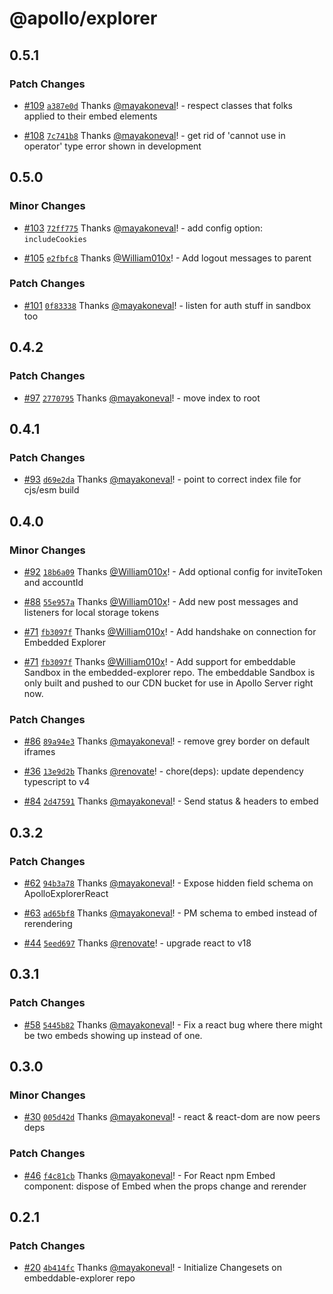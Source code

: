 # @apollo/explorer

## 0.5.1

### Patch Changes

- [#109](https://github.com/apollographql/embeddable-explorer/pull/109) [`a387e0d`](https://github.com/apollographql/embeddable-explorer/commit/a387e0d5837694dd25dbad77cbe023d7090379d7) Thanks [@mayakoneval](https://github.com/mayakoneval)! - respect classes that folks applied to their embed elements

* [#108](https://github.com/apollographql/embeddable-explorer/pull/108) [`7c741b8`](https://github.com/apollographql/embeddable-explorer/commit/7c741b860e756dc3104b65e5cd5e404d757f50ac) Thanks [@mayakoneval](https://github.com/mayakoneval)! - get rid of 'cannot use in operator' type error shown in development

## 0.5.0

### Minor Changes

- [#103](https://github.com/apollographql/embeddable-explorer/pull/103) [`72ff775`](https://github.com/apollographql/embeddable-explorer/commit/72ff775d016dd95c34ee38be2f415bb5eaaa5076) Thanks [@mayakoneval](https://github.com/mayakoneval)! - add config option: `includeCookies`

* [#105](https://github.com/apollographql/embeddable-explorer/pull/105) [`e2fbfc8`](https://github.com/apollographql/embeddable-explorer/commit/e2fbfc8622dd7c553945b1d9edf2227da6e291f1) Thanks [@William010x](https://github.com/William010x)! - Add logout messages to parent

### Patch Changes

- [#101](https://github.com/apollographql/embeddable-explorer/pull/101) [`0f83338`](https://github.com/apollographql/embeddable-explorer/commit/0f83338b1cde200a191ba16c9b839ee0254a9ad4) Thanks [@mayakoneval](https://github.com/mayakoneval)! - listen for auth stuff in sandbox too

## 0.4.2

### Patch Changes

- [#97](https://github.com/apollographql/embeddable-explorer/pull/97) [`2770795`](https://github.com/apollographql/embeddable-explorer/commit/277079565779d89215261363fdff79388225faf5) Thanks [@mayakoneval](https://github.com/mayakoneval)! - move index to root

## 0.4.1

### Patch Changes

- [#93](https://github.com/apollographql/embeddable-explorer/pull/93) [`d69e2da`](https://github.com/apollographql/embeddable-explorer/commit/d69e2daf9e561ae7147a1d8c25959fe99b42b63d) Thanks [@mayakoneval](https://github.com/mayakoneval)! - point to correct index file for cjs/esm build

## 0.4.0

### Minor Changes

- [#92](https://github.com/apollographql/embeddable-explorer/pull/92) [`18b6a09`](https://github.com/apollographql/embeddable-explorer/commit/18b6a0986a252d91f62c2707950f5290f4e83bf8) Thanks [@William010x](https://github.com/William010x)! - Add optional config for inviteToken and accountId

* [#88](https://github.com/apollographql/embeddable-explorer/pull/88) [`55e957a`](https://github.com/apollographql/embeddable-explorer/commit/55e957af5e88a7f04c50c681df6e009ff715f8ae) Thanks [@William010x](https://github.com/William010x)! - Add new post messages and listeners for local storage tokens

- [#71](https://github.com/apollographql/embeddable-explorer/pull/71) [`fb3097f`](https://github.com/apollographql/embeddable-explorer/commit/fb3097f625e717a65d6ffa65ee34a20fa183fa08) Thanks [@William010x](https://github.com/William010x)! - Add handshake on connection for Embedded Explorer

* [#71](https://github.com/apollographql/embeddable-explorer/pull/71) [`fb3097f`](https://github.com/apollographql/embeddable-explorer/commit/fb3097f625e717a65d6ffa65ee34a20fa183fa08) Thanks [@William010x](https://github.com/William010x)! - Add support for embeddable Sandbox in the embedded-explorer repo. The embeddable Sandbox is only built and pushed to our CDN bucket for use in Apollo Server right now.

### Patch Changes

- [#86](https://github.com/apollographql/embeddable-explorer/pull/86) [`89a94e3`](https://github.com/apollographql/embeddable-explorer/commit/89a94e3b8da54ab7c20715c15842fb8b95b49790) Thanks [@mayakoneval](https://github.com/mayakoneval)! - remove grey border on default iframes

* [#36](https://github.com/apollographql/embeddable-explorer/pull/36) [`13e9d2b`](https://github.com/apollographql/embeddable-explorer/commit/13e9d2bf4297a6886ddc560a2877f7c20edcb52b) Thanks [@renovate](https://github.com/apps/renovate)! - chore(deps): update dependency typescript to v4

- [#84](https://github.com/apollographql/embeddable-explorer/pull/84) [`2d47591`](https://github.com/apollographql/embeddable-explorer/commit/2d475911411ce9602ac630eb5ebbaf76da92ea74) Thanks [@mayakoneval](https://github.com/mayakoneval)! - Send status & headers to embed

## 0.3.2

### Patch Changes

- [#62](https://github.com/apollographql/embeddable-explorer/pull/62) [`94b3a78`](https://github.com/apollographql/embeddable-explorer/commit/94b3a783b2955d952cce63bd846a1de1b658af91) Thanks [@mayakoneval](https://github.com/mayakoneval)! - Expose hidden field schema on ApolloExplorerReact

* [#63](https://github.com/apollographql/embeddable-explorer/pull/63) [`ad65bf8`](https://github.com/apollographql/embeddable-explorer/commit/ad65bf8acf8359bf485f29c0188d34206a2981a7) Thanks [@mayakoneval](https://github.com/mayakoneval)! - PM schema to embed instead of rerendering

- [#44](https://github.com/apollographql/embeddable-explorer/pull/44) [`5eed697`](https://github.com/apollographql/embeddable-explorer/commit/5eed6970bb227c7a0f9580dac926f1c30919a865) Thanks [@renovate](https://github.com/apps/renovate)! - upgrade react to v18

## 0.3.1

### Patch Changes

- [#58](https://github.com/apollographql/embeddable-explorer/pull/58) [`5445b82`](https://github.com/apollographql/embeddable-explorer/commit/5445b82b495eff87490861a97529b6539ff381cd) Thanks [@mayakoneval](https://github.com/mayakoneval)! - Fix a react bug where there might be two embeds showing up instead of one.

## 0.3.0

### Minor Changes

- [#30](https://github.com/apollographql/embeddable-explorer/pull/30) [`005d42d`](https://github.com/apollographql/embeddable-explorer/commit/005d42dfdd29ba7cf41b97a6d696e0422b980c0c) Thanks [@mayakoneval](https://github.com/mayakoneval)! - react & react-dom are now peers deps

### Patch Changes

- [#46](https://github.com/apollographql/embeddable-explorer/pull/46) [`f4c81cb`](https://github.com/apollographql/embeddable-explorer/commit/f4c81cb6db080bbebd85ce55120ddc5643bfcd81) Thanks [@mayakoneval](https://github.com/mayakoneval)! - For React npm Embed component: dispose of Embed when the props change and rerender

## 0.2.1

### Patch Changes

- [#20](https://github.com/apollographql/embeddable-explorer/pull/20) [`4b414fc`](https://github.com/apollographql/embeddable-explorer/commit/4b414fc39cc6839247d1f438856cfbec89f7d148) Thanks [@mayakoneval](https://github.com/mayakoneval)! - Initialize Changesets on embeddable-explorer repo
